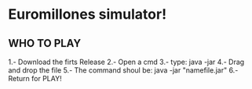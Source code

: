 # Euromillones simulator!


WHO TO PLAY
---
1.- Download the firts Release
2.- Open a cmd
3.- type: java -jar 
4.- Drag and drop the file 
5.- The command shoul be: java -jar "namefile.jar"
6.- Return for PLAY!

